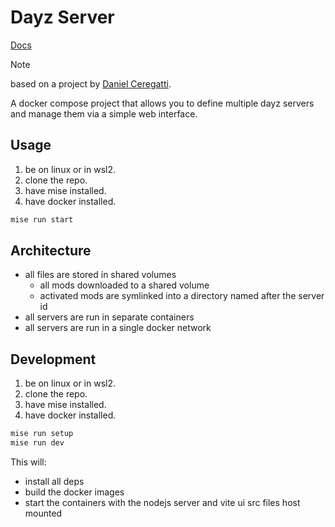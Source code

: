 # Dayz Server

[Docs]('./index.md)

> [!NOTE]
> based on a project by [Daniel Ceregatti](https://ceregatti.org/git/daniel).

A docker compose project that allows you to define multiple dayz servers and manage them via a simple web interface.

## Usage

1. be on linux or in wsl2.
2. clone the repo.
3. have mise installed.
4. have docker installed.

```sh
mise run start
```

## Architecture

- all files are stored in shared volumes
  - all mods downloaded to a shared volume
  - activated mods are symlinked into a directory named after the server id
- all servers are run in separate containers
- all servers are run in a single docker network

## Development

1. be on linux or in wsl2.
2. clone the repo.
3. have mise installed.
4. have docker installed.

```sh
mise run setup
mise run dev
```

This will:

- install all deps
- build the docker images
- start the containers with the nodejs server and vite ui src files host mounted
